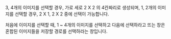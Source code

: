 3, 4개의 이미지를 선택할 경우, 가로 세로 2 X 2 의 4칸짜리로 생성되며,
1, 2개의 이미지를 선택할 경우, 2 X 1, 2 X 2 중에 선택이 가능합니다.

처음에 이미지를 선택할 때, 1 ~ 4개의 이미지를 선택하고
다음에 선택하라고 뜨는 창은 혼합된 이미지들을 저장할 경로를 선택하라는 창입니다.
